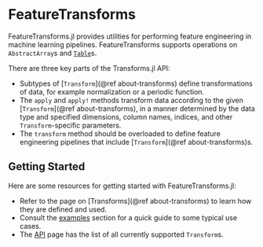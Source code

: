 # FeatureTransforms

FeatureTransforms.jl provides utilities for performing feature engineering in machine learning pipelines.
FeatureTransforms supports operations on `AbstractArray`s and [`Table`](https://github.com/JuliaData/Tables.jl)s.

There are three key parts of the Transforms.jl API:

* Subtypes of [`Transform`](@ref about-transforms) define transformations of data, for example normalization or a periodic function.
* The `apply` and `apply!` methods transform data according to the given [`Transform`](@ref about-transforms), in a manner determined by the data type and specified dimensions, column names, indices, and other `Transform`-specific parameters.
* The `transform` method should be overloaded to define feature engineering pipelines that include [`Transform`](@ref about-transforms)s.

## Getting Started

Here are some resources for getting started with FeatureTransforms.jl:

* Refer to the page on [Transforms](@ref about-transforms) to learn how they are defined and used.
* Consult the [examples](@ref) section for a quick guide to some typical use cases.
* The [API](@ref) page has the list of all currently supported `Transform`s.
